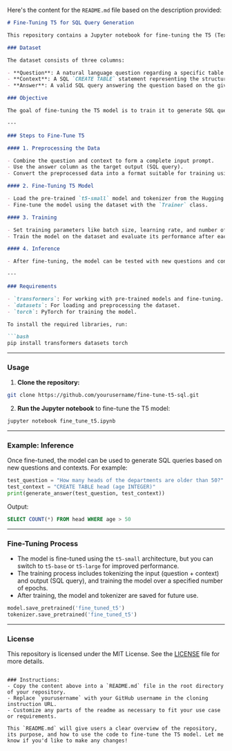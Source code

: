 Here's the content for the `README.md` file based on the description provided:

```markdown
# Fine-Tuning T5 for SQL Query Generation

This repository contains a Jupyter notebook for fine-tuning the T5 (Text-to-Text Transfer Transformer) model to generate SQL queries based on natural language questions and corresponding contexts (SQL `CREATE TABLE` statements).

### Dataset

The dataset consists of three columns:

- **Question**: A natural language question regarding a specific table or database schema.
- **Context**: A SQL `CREATE TABLE` statement representing the structure of a table.
- **Answer**: A valid SQL query answering the question based on the given context.

### Objective

The goal of fine-tuning the T5 model is to train it to generate SQL queries when provided with a question and context as input. The fine-tuned model will be able to generate valid SQL queries to retrieve information from a database.

---

### Steps to Fine-Tune T5

#### 1. Preprocessing the Data

- Combine the question and context to form a complete input prompt.
- Use the answer column as the target output (SQL query).
- Convert the preprocessed data into a format suitable for training using the Hugging Face `datasets` library.

#### 2. Fine-Tuning T5 Model

- Load the pre-trained `t5-small` model and tokenizer from the Hugging Face `transformers` library.
- Fine-tune the model using the dataset with the `Trainer` class.

#### 3. Training

- Set training parameters like batch size, learning rate, and number of epochs.
- Train the model on the dataset and evaluate its performance after each epoch.

#### 4. Inference

- After fine-tuning, the model can be tested with new questions and contexts to generate SQL queries.

---

### Requirements

- `transformers`: For working with pre-trained models and fine-tuning.
- `datasets`: For loading and preprocessing the dataset.
- `torch`: PyTorch for training the model.

To install the required libraries, run:

```bash
pip install transformers datasets torch
```

---

### Usage

1. **Clone the repository:**

```bash
git clone https://github.com/yourusername/fine-tune-t5-sql.git
```

2. **Run the Jupyter notebook** to fine-tune the T5 model:

```bash
jupyter notebook fine_tune_t5.ipynb
```

---

### Example: Inference

Once fine-tuned, the model can be used to generate SQL queries based on new questions and contexts. For example:

```python
test_question = "How many heads of the departments are older than 50?"
test_context = "CREATE TABLE head (age INTEGER)"
print(generate_answer(test_question, test_context))
```

Output:

```sql
SELECT COUNT(*) FROM head WHERE age > 50
```

---

### Fine-Tuning Process

- The model is fine-tuned using the `t5-small` architecture, but you can switch to `t5-base` or `t5-large` for improved performance.
- The training process includes tokenizing the input (question + context) and output (SQL query), and training the model over a specified number of epochs.
- After training, the model and tokenizer are saved for future use.

```python
model.save_pretrained('fine_tuned_t5')
tokenizer.save_pretrained('fine_tuned_t5')
```

---

### License

This repository is licensed under the MIT License. See the [LICENSE](LICENSE) file for more details.
```

### Instructions:
- Copy the content above into a `README.md` file in the root directory of your repository.
- Replace `yourusername` with your GitHub username in the cloning instruction URL.
- Customize any parts of the readme as necessary to fit your use case or requirements.

This `README.md` will give users a clear overview of the repository, its purpose, and how to use the code to fine-tune the T5 model. Let me know if you'd like to make any changes!
